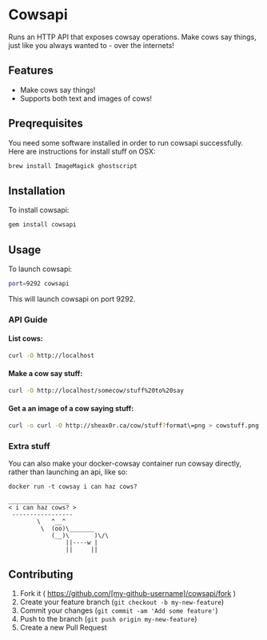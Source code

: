 # Cowsapi

Runs an HTTP API that exposes cowsay operations.
Make cows say things, just like you always wanted to - over the internets!

## Features
* Make cows say things!
* Supports both text and images of cows!

## Preqrequisites
You need some software installed in order to run cowsapi successfully.
Here are instructions for install stuff on OSX:
```bash
brew install ImageMagick ghostscript

```

## Installation
To install cowsapi:
```bash
gem install cowsapi
```

## Usage
To launch cowsapi:
```bash 
port=9292 cowsapi
```

This will launch cowsapi on port 9292.

### API Guide 

#### List cows:
```bash
curl -O http://localhost
```

#### Make a cow say stuff:
```bash
curl -O http://localhost/somecow/stuff%20to%20say
```

#### Get a an image of a cow saying stuff:
```bash
curl -o curl -O http://sheax0r.ca/cow/stuff?format\=png > cowstuff.png
```

### Extra stuff
You can also make your docker-cowsay container run cowsay directly, rather than launching an api, like so:

```
docker run -t cowsay i can haz cows?

_________________
< i can haz cows? >
 -----------------
        \   ^__^
         \  (oo)\_______
            (__)\       )\/\
                ||----w |
                ||     ||
```

## Contributing

1. Fork it ( https://github.com/[my-github-username]/cowsapi/fork )
2. Create your feature branch (`git checkout -b my-new-feature`)
3. Commit your changes (`git commit -am 'Add some feature'`)
4. Push to the branch (`git push origin my-new-feature`)
5. Create a new Pull Request
